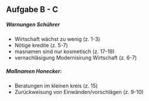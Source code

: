 ## Aufgabe B - C
##### Warnungen Schührer
- Wirtschaft wächst zu wenig (z. 1-3)
- Nötige kredite (z. 5-7)
- masnamen sind nur kosmetisch (z. 17-19)
- vernachläsigung Modernisirung Wirtschaft (z. 6-7)
##### Maßnamen Honecker:
- Beratungen im kleinen kreis (z. 15)
- Zurückweisung von Einwänden/vorschlägen (z. 9-10)
